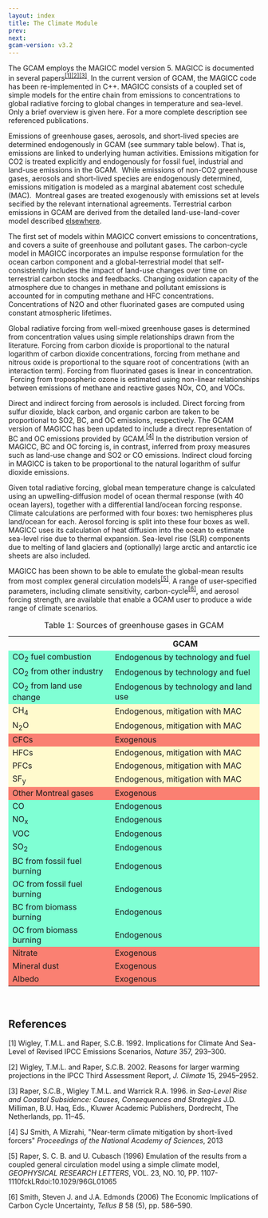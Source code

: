 ```yaml
---
layout: index
title: The Climate Module
prev: 
next:
gcam-version: v3.2 
---
```


The GCAM employs the MAGICC model version 5. MAGICC is documented in
several papers<sup><a href="#ref1">[1]</a><a href="#ref2">[2]</a><a
href="#ref3">[3]</a></sup>. In the current version of GCAM, the MAGICC
code has been re-implemented in C++. MAGICC consists of a coupled set
of simple models for the entire chain from emissions to concentrations
to global radiative forcing to global changes in temperature and
sea-level. Only a brief overview is given here. For a more
complete description see referenced publications.


Emissions of greenhouse gases, aerosols, and short-lived species are
determined endogenously in GCAM (see summary table below). That is,
emissions are linked to underlying human activities. Emissions
mitigation for CO2 is treated explicitly and endogenously for fossil
fuel, industrial and land-use emissions in the GCAM. &nbsp;While
emissions of non-CO2 greenhouse gases, aerosols and short-lived
species are endogenously determined, emissions mitigation is modeled
as a marginal abatement cost schedule (MAC). &nbsp;Montreal gases are
treated exogenously with emissions set at levels secified by the
relevant international&nbsp;agreements. Terrestrial carbon emissions
in GCAM are derived from the detailed land-use-land-cover model
described [elsewhere](Agriculture_Land-Use_and_Bioenergy.html).


The first set of models within MAGICC convert emissions to
concentrations, and covers a suite of greenhouse and
pollutant&nbsp;gases. The carbon-cycle model in MAGICC incorporates an
impulse response formulation for the ocean carbon component and a
global-terrestrial model that self- consistently includes the impact
of land-use changes over time on terrestrial carbon stocks and
feedbacks. Changing oxidation capacity of the atmosphere due to
changes in methane and pollutant emissions is accounted for in
computing methane and HFC concentrations. Concentrations of N2O and
other fluorinated gases are computed using constant atmospheric
lifetimes.

Global radiative forcing from well-mixed greenhouse gases is
determined from concentration values using simple relationships drawn
from the literature. Forcing from carbon dioxide is proportional to
the natural logarithm of carbon dioxide concentrations, forcing from
methane and nitrous oxide is proportional to the square root of
concentrations (with an interaction term). Forcing from fluorinated
gases is linear in concentration. &nbsp;Forcing from tropospheric
ozone is estimated using non-linear relationships between emissions of
methane and reactive gases NOx, CO, and VOCs.

Direct and indirect forcing from aerosols is included. Direct forcing
from sulfur dioxide, black carbon, and organic carbon are taken to be
proportional to SO2, BC, and OC emissions, respectively. The GCAM
version of MAGICC has been updated to include a direct representation
of BC and OC emissions provided by GCAM.<sup><a href="#ref4">[4]</a></sup> 
In the distribution version of MAGICC, BC
and OC forcing is, in contrast, inferred from proxy measures such as
land-use change and SO2 or CO emissions. Indirect cloud forcing in
MAGICC is taken to be proportional to the natural logarithm of sulfur
dioxide emissions.


Given total radiative forcing, global mean temperature change is
calculated using an upwelling-diffusion model of ocean thermal
response (with 40 ocean layers), together with a differential
land/ocean forcing response. Climate calculations are performed with
four boxes: two hemispheres plus land/ocean for each. Aerosol forcing
is split into these four boxes as well. MAGICC uses its calculation of
heat diffusion into the ocean to estimate sea-level rise due to
thermal expansion. Sea-level rise (SLR) components due to melting of
land glaciers and (optionally) large arctic and antarctic ice sheets
are also included.


MAGICC has been shown to be able to emulate the global-mean results
from most complex general circulation models<sup><a href="#ref5">[5]</a></sup>. A range of
user-specified parameters, including climate sensitivity,
carbon-cycle<sup><a href="#ref6">[6]</a></sup>, and aerosol forcing strength, are available that
enable a GCAM user to produce a wide range of climate
scenarios.

<table>
  <caption>Table 1: Sources of greenhouse gases in GCAM</caption>
  <tr>
    <th>&nbsp;</th>
    <th>GCAM</th>
  </tr>

  <tr style="background-color: Aquamarine">
    <td> CO<sub>2</sub> fuel combustion</td>
    <td> Endogenous by technology and fuel</td>
  </tr>

  <tr style="background-color: Aquamarine">
    <td> CO<sub>2</sub> from other industry</td>
    <td> Endogenous by technology and fuel</td>
  </tr>

  <tr style="background-color: Aquamarine">
    <td> CO<sub>2</sub> from land use change</td>
    <td> Endogenous by technology and land use</td>
  </tr>

  <tr style="background-color: LemonChiffon">
    <td> CH<sub>4</sub></td>
    <td> Endogenous, mitigation with MAC</td>
  </tr>

  <tr style="background-color: LemonChiffon">
    <td> N<sub>2</sub>O</td>
    <td> Endogenous, mitigation with MAC</td>
  </tr>

  <tr style="background-color: Salmon">
    <td> CFCs</td>
    <td> Exogenous</td>
  </tr>
  
  <tr style="background-color: LemonChiffon">
    <td> HFCs</td>
    <td> Endogenous, mitigation with MAC</td>
  </tr>

  <tr style="background-color: LemonChiffon">
    <td> PFCs</td>
    <td> Endogenous, mitigation with MAC</td>
  </tr>
  
  <tr style="background-color: LemonChiffon">
    <td> SF<sub>y</sub></td>
    <td> Endogenous, mitigation with MAC</td>
  </tr>

  <tr style="background-color: Salmon">
    <td> Other Montreal gases</td>
    <td> Exogenous</td>
  </tr>

  <tr style="background-color: Aquamarine">
    <td> CO</td>
    <td> Endogenous</td>
  </tr>

  <tr style="background-color: Aquamarine">
    <td> NO<sub>x</sub></td>
    <td> Endogenous</td>
  </tr>

  <tr style="background-color: Aquamarine">
    <td> VOC</td>
    <td> Endogenous</td>
  </tr>

  <tr style="background-color: Aquamarine">
    <td> SO<sub>2</sub></td>
    <td> Endogenous</td>
  </tr>

  <tr style="background-color: Aquamarine">
    <td> BC from fossil fuel burning</td>
    <td> Endogenous</td>
  </tr>

  <tr style="background-color: Aquamarine">
    <td> OC from fossil fuel burning</td>
    <td> Endogenous</td>
  </tr>

  <tr style="background-color: Aquamarine">
    <td> BC from biomass burning</td>
    <td> Endogenous</td>
  </tr>

  <tr style="background-color: Aquamarine">
    <td> OC from biomass burning</td>
    <td> Endogenous</td>
  </tr>

  <tr style="background-color: Salmon">
    <td> Nitrate</td>
    <td> Exogenous</td>
  </tr>

  <tr style="background-color: Salmon">
    <td> Mineral dust</td>
    <td> Exogenous</td>
  </tr>

  <tr style="background-color: Salmon">
    <td> Albedo</td>
    <td> Exogenous</td>
  </tr>
</table>
<br/>

References
---------

<a name="ref1">[1]</a> Wigley, T.M.L. and Raper, S.C.B. 1992. Implications for Climate
And Sea-Level of Revised IPCC Emissions Scenarios, _Nature_ 357,
293–300. 

<a name="ref2">[2]</a> Wigley, T.M.L. and Raper, S.C.B. 2002. Reasons
for larger warming projections in the IPCC Third Assessment Report, _J. Climate_ 15, 2945–2952.

<a name="ref3">[3]</a> Raper, S.C.B., Wigley T.M.L. and Warrick
R.A. 1996. in _Sea-Level Rise and Coastal Subsidence: Causes, Consequences and Strategies_ J.D. Milliman, B.U. Haq, Eds., Kluwer
Academic Publishers, Dordrecht, The Netherlands,
pp. 11–45.

<!-- This is the closest match I could find to the SJ Smith, et. al, -->
<!-- in preparation, paper cited in the original text.  -rpl -->
<a name="ref4">[4]</a> SJ Smith, A Mizrahi, "Near-term climate mitigation by short-lived forcers"
    _Proceedings of the National Academy of Sciences_, 2013

<a name="ref5">[5]</a> Raper, S. C. B. and U. Cubasch
(1996) Emulation of the results from a coupled general circulation
model using a simple climate model, _GEOPHYSICAL RESEARCH LETTERS_,
VOL. 23, NO. 10, PP. 1107-1110fckLRdoi:10.1029/96GL01065

<a name="ref6">[6]</a> Smith, Steven J. and J.A. Edmonds (2006) The
Economic Implications of Carbon Cycle Uncertainty, _Tellus B_ 58 (5),
pp. 586–590.
